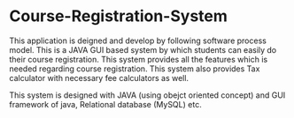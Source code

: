 # Course-Registration-System

This application is deigned and develop by following software process model. This is a JAVA GUI based system by which students can easily do their course registration. This system provides all the features which is needed regarding course registration. This system also provides Tax calculator with necessary fee calculators as well.

This system is designed with JAVA (using obejct oriented concept) and GUI framework of java, Relational database (MySQL) etc.

